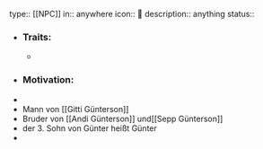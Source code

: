 type:: [[NPC]]
in:: anywhere
icon:: 👤
description:: anything
status::

- ### Traits:
	-
- ### Motivation:
-
- Mann von [[Gitti Günterson]]
- Bruder von [[Andi Günterson]] und[[Sepp Günterson]]
- der 3. Sohn von Günter heißt Günter
-